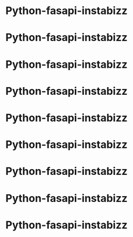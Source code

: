 # Python-fasapi-instabizz
# Python-fasapi-instabizz
# Python-fasapi-instabizz
# Python-fasapi-instabizz
# Python-fasapi-instabizz
# Python-fasapi-instabizz
# Python-fasapi-instabizz
# Python-fasapi-instabizz
# Python-fasapi-instabizz
